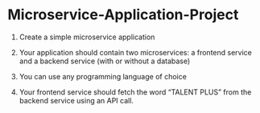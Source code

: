 # Microservice-Application-Project

 

 1. Create a simple microservice application 

 2. Your application should contain two microservices: a frontend service and a backend service (with or without a database) 

 3. You can use any programming language of choice 

 4. Your frontend service should fetch the word “TALENT PLUS” from the backend service using an API call. 

